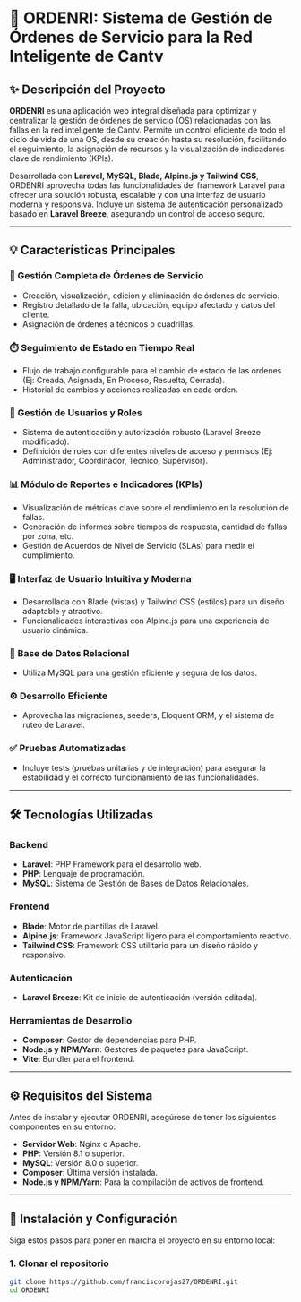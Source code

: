 # 🚀 ORDENRI: Sistema de Gestión de Órdenes de Servicio para la Red Inteligente de Cantv

## ✨ Descripción del Proyecto

**ORDENRI** es una aplicación web integral diseñada para optimizar y centralizar la gestión de órdenes de servicio (OS) relacionadas con las fallas en la red inteligente de Cantv. Permite un control eficiente de todo el ciclo de vida de una OS, desde su creación hasta su resolución, facilitando el seguimiento, la asignación de recursos y la visualización de indicadores clave de rendimiento (KPIs).

Desarrollada con **Laravel, MySQL, Blade, Alpine.js y Tailwind CSS**, ORDENRI aprovecha todas las funcionalidades del framework Laravel para ofrecer una solución robusta, escalable y con una interfaz de usuario moderna y responsiva. Incluye un sistema de autenticación personalizado basado en **Laravel Breeze**, asegurando un control de acceso seguro.

---

## 💡 Características Principales

### 🔧 Gestión Completa de Órdenes de Servicio
- Creación, visualización, edición y eliminación de órdenes de servicio.
- Registro detallado de la falla, ubicación, equipo afectado y datos del cliente.
- Asignación de órdenes a técnicos o cuadrillas.

### ⏱️ Seguimiento de Estado en Tiempo Real
- Flujo de trabajo configurable para el cambio de estado de las órdenes (Ej: Creada, Asignada, En Proceso, Resuelta, Cerrada).
- Historial de cambios y acciones realizadas en cada orden.

### 👥 Gestión de Usuarios y Roles
- Sistema de autenticación y autorización robusto (Laravel Breeze modificado).
- Definición de roles con diferentes niveles de acceso y permisos (Ej: Administrador, Coordinador, Técnico, Supervisor).

### 📊 Módulo de Reportes e Indicadores (KPIs)
- Visualización de métricas clave sobre el rendimiento en la resolución de fallas.
- Generación de informes sobre tiempos de respuesta, cantidad de fallas por zona, etc.
- Gestión de Acuerdos de Nivel de Servicio (SLAs) para medir el cumplimiento.

### 🖥️ Interfaz de Usuario Intuitiva y Moderna
- Desarrollada con Blade (vistas) y Tailwind CSS (estilos) para un diseño adaptable y atractivo.
- Funcionalidades interactivas con Alpine.js para una experiencia de usuario dinámica.

### 💾 Base de Datos Relacional
- Utiliza MySQL para una gestión eficiente y segura de los datos.

### ⚙️ Desarrollo Eficiente
- Aprovecha las migraciones, seeders, Eloquent ORM, y el sistema de ruteo de Laravel.

### ✅ Pruebas Automatizadas
- Incluye tests (pruebas unitarias y de integración) para asegurar la estabilidad y el correcto funcionamiento de las funcionalidades.

---

## 🛠️ Tecnologías Utilizadas

### Backend
- **Laravel**: PHP Framework para el desarrollo web.
- **PHP**: Lenguaje de programación.
- **MySQL**: Sistema de Gestión de Bases de Datos Relacionales.

### Frontend
- **Blade**: Motor de plantillas de Laravel.
- **Alpine.js**: Framework JavaScript ligero para el comportamiento reactivo.
- **Tailwind CSS**: Framework CSS utilitario para un diseño rápido y responsivo.

### Autenticación
- **Laravel Breeze**: Kit de inicio de autenticación (versión editada).

### Herramientas de Desarrollo
- **Composer**: Gestor de dependencias para PHP.
- **Node.js y NPM/Yarn**: Gestores de paquetes para JavaScript.
- **Vite**: Bundler para el frontend.

---

## ⚙️ Requisitos del Sistema

Antes de instalar y ejecutar ORDENRI, asegúrese de tener los siguientes componentes en su entorno:

- **Servidor Web**: Nginx o Apache.
- **PHP**: Versión 8.1 o superior.
- **MySQL**: Versión 8.0 o superior.
- **Composer**: Última versión instalada.
- **Node.js y NPM/Yarn**: Para la compilación de activos de frontend.

---

## 🚀 Instalación y Configuración

Siga estos pasos para poner en marcha el proyecto en su entorno local:

### 1. Clonar el repositorio
```bash
git clone https://github.com/franciscorojas27/ORDENRI.git
cd ORDENRI
